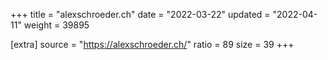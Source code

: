 +++
title = "alexschroeder.ch"
date = "2022-03-22"
updated = "2022-04-11"
weight = 39895

[extra]
source = "https://alexschroeder.ch/"
ratio = 89
size = 39
+++
